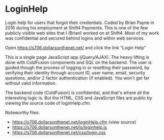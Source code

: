 # LoginHelp
Login help for users that forgot their credentials. Coded by Brian Payne in 2016 during his employment at Shift4 Payments. This is one of the few publicly visible web sites that I (Brian) worked on at Shift4. Most of my work was confidential and secured behind logins and within web services.

Open https://s706.dollarsonthenet.net/ and click the link "Login Help"

This is a single page JavaScript app (jQuery/AJAX). The heavy lifting is done with ColdFusion components and SQL on the backend. The user is guided though the process of logging in or resetting their password, by verifying their identity through account ID, user name, email, security questions, and/or 2 factor authentication (if enabled). You won't get far without valid information.

The backend code (ColdFusion) is confidential, and that's where all the interesting logic is. But the HTML, CSS and JavaScript files are public by viewing the source code of loginHelp.cfm.

Noteworthy files:
* https://s706.dollarsonthenet.net/loginHelp.cfm (view source)
* https://s706.dollarsonthenet.net/js/loginhelp.js
* https://s706.dollarsonthenet.net/css/login.css

